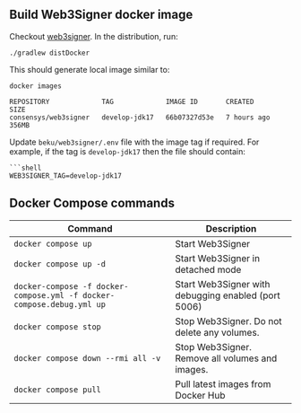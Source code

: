 ## Build Web3Signer docker image
Checkout [web3signer](https://github.com/ConsenSys/web3signer). In the distribution, run:
```shell
./gradlew distDocker
```

This should generate local image similar to:
```shell
docker images
```

```Output
REPOSITORY             TAG             IMAGE ID       CREATED       SIZE
consensys/web3signer   develop-jdk17   66b07327d53e   7 hours ago   356MB
```

Update `beku/web3signer/.env` file with the image tag if required. For example, if the tag is `develop-jdk17` then the file should contain:
```shell
```shell
WEB3SIGNER_TAG=develop-jdk17
```

## Docker Compose commands

| **Command**                                                           | **Description**                                     |
|-----------------------------------------------------------------------|-----------------------------------------------------|
| `docker compose up`                                                   | Start Web3Signer                                    |
| `docker compose up -d`                                                | Start Web3Signer in detached mode                   |
| `docker-compose -f docker-compose.yml -f docker-compose.debug.yml up` | Start Web3Signer with debugging enabled (port 5006) | 
| `docker compose stop`                                                 | Stop Web3Signer. Do not delete any volumes.         |
| `docker compose down --rmi all -v`                                    | Stop Web3Signer. Remove all volumes and images.     |
| `docker compose pull`                                                 | Pull latest images from Docker Hub                  |
